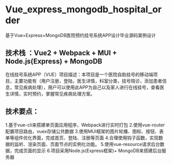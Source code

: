 # Vue_express_mongodb_hospital_order
基于Vue+Express+MongoDB医院预约挂号系统APP设计毕业源码案例设计

## 技术栈 ：Vue2 + Webpack + MUI + Node.js(Express) + MongoDB

  在线挂号系统APP（VUE）项目描述：本项目是一个医院自助挂号的移动端项目，主要功能有（用户注册，登陆，医生详情，科室分类，挂号陪诊，添加患者信息，常见疾病处理），用户可以使用此APP为自己以及家人进行在线挂号，查看医生详情，实时预约，掌握常见疾病处理方案。

## 技术要点：
1.基于vue-cli来搭建单页面应用程序，Webpack进行实时打包
2.使用vue-router配置项目路由，vuex存储公共数据
3.使用MUI框架的图片轮播、图标、按钮、表单等组件优化界面，完成首页、登陆、注册等页面
4.合理使用钩子函数，实现数据的监听、渲染页面、页面节点的实例化功能。
5.使用vue-resource请求后台数据，完成页面的显示
6.项目采用Node.js(Express框架)+ MongoDB来搭建后台服务器
